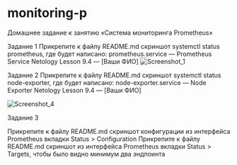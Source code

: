 # monitoring-p
Домашнее задание к занятию «Система мониторинга Prometheus»

Задание 1 
Прикрепите к файлу README.md скриншот systemctl status prometheus, где будет написано: prometheus.service — Prometheus Service Netology Lesson 9.4 — [Ваши ФИО]
![Screenshot_1](https://github.com/user-attachments/assets/9927c72d-3fc9-4771-ba7c-748dc9d3d430)

Задание 2
 Прикрепите к файлу README.md скриншот systemctl status node-exporter, где будет написано: node-exporter.service — Node Exporter Netology Lesson 9.4 — [Ваши ФИО]

![Screenshot_4](https://github.com/user-attachments/assets/e287ecdd-16b0-4659-9cd2-2edcfd889e52)


Задание 3

Прикрепите к файлу README.md скриншот конфигурации из интерфейса Prometheus вкладки Status > Configuration
 Прикрепите к файлу README.md скриншот из интерфейса Prometheus вкладки Status > Targets, чтобы было видно минимум два эндпоинта

 
